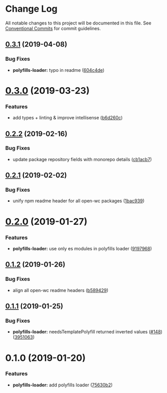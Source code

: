 # Change Log

All notable changes to this project will be documented in this file.
See [Conventional Commits](https://conventionalcommits.org) for commit guidelines.

## [0.3.1](https://github.com/open-wc/open-wc/compare/@open-wc/polyfills-loader@0.3.0...@open-wc/polyfills-loader@0.3.1) (2019-04-08)


### Bug Fixes

* **polyfills-loader:** typo in readme ([604c4de](https://github.com/open-wc/open-wc/commit/604c4de))





# [0.3.0](https://github.com/open-wc/open-wc/compare/@open-wc/polyfills-loader@0.2.2...@open-wc/polyfills-loader@0.3.0) (2019-03-23)


### Features

* add types + linting & improve intellisense ([b6d260c](https://github.com/open-wc/open-wc/commit/b6d260c))





## [0.2.2](https://github.com/open-wc/open-wc/compare/@open-wc/polyfills-loader@0.2.1...@open-wc/polyfills-loader@0.2.2) (2019-02-16)


### Bug Fixes

* update package repository fields with monorepo details ([cb1acb7](https://github.com/open-wc/open-wc/commit/cb1acb7))





## [0.2.1](https://github.com/open-wc/open-wc/tree/master/packages/polyfills-loader/compare/@open-wc/polyfills-loader@0.2.0...@open-wc/polyfills-loader@0.2.1) (2019-02-02)


### Bug Fixes

* unify npm readme header for all open-wc packages ([1bac939](https://github.com/open-wc/open-wc/tree/master/packages/polyfills-loader/commit/1bac939))





# [0.2.0](https://github.com/open-wc/open-wc/tree/master/packages/polyfills-loader/compare/@open-wc/polyfills-loader@0.1.2...@open-wc/polyfills-loader@0.2.0) (2019-01-27)


### Features

* **polyfills-loader:** use only es modules in polyfills loader ([9197968](https://github.com/open-wc/open-wc/tree/master/packages/polyfills-loader/commit/9197968))





## [0.1.2](https://github.com/open-wc/open-wc/tree/master/packages/polyfills-loader/compare/@open-wc/polyfills-loader@0.1.1...@open-wc/polyfills-loader@0.1.2) (2019-01-26)


### Bug Fixes

* align all open-wc readme headers ([b589429](https://github.com/open-wc/open-wc/tree/master/packages/polyfills-loader/commit/b589429))





## [0.1.1](https://github.com/open-wc/open-wc/tree/master/packages/polyfills-loader/compare/@open-wc/polyfills-loader@0.1.0...@open-wc/polyfills-loader@0.1.1) (2019-01-25)


### Bug Fixes

* **polyfills-loader:** needsTemplatePolyfill returned inverted values ([#148](https://github.com/open-wc/open-wc/tree/master/packages/polyfills-loader/issues/148)) ([3951063](https://github.com/open-wc/open-wc/tree/master/packages/polyfills-loader/commit/3951063))





# 0.1.0 (2019-01-20)


### Features

* **polyfills-loader:** add polyfills loader ([75630b2](https://github.com/open-wc/open-wc/tree/master/packages/polyfills-loader/commit/75630b2))

